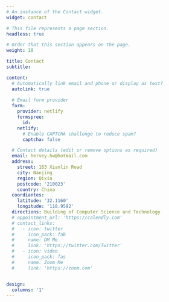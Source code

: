 ```yaml
---
# An instance of the Contact widget.
widget: contact

# This file represents a page section.
headless: true

# Order that this section appears on the page.
weight: 10

title: Contact
subtitle:

content:
  # Automatically link email and phone or display as text?
  autolink: true
  
  # Email form provider
  form:
    provider: netlify
    formspree:
      id:
    netlify:
      # Enable CAPTCHA challenge to reduce spam?
      captcha: false

  # Contact details (edit or remove options as required)
  email: hervey.hw@hotmail.com
  address:
    street: 163 Xianlin Road
    city: Nanjing
    region: Qixia
    postcode: '210023'
    country: China
  coordiantes:
    latitude: '32.1160'
    longitude: '118.9592'
  directions: Building of Computer Science and Technology
  # appointment_url: 'https://calendly.com'
  # contact_links:
  #   - icon: twitter
  #     icon_pack: fab
  #     name: DM Me
  #     link: 'https://twitter.com/Twitter'
  #   - icon: video
  #     icon_pack: fas
  #     name: Zoom Me
  #     link: 'https://zoom.com'


design:
  columns: '1'
---
```

